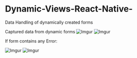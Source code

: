 # Dynamic-Views-React-Native-
Data Handling of dynamically created forms


Captured data from dynamic forms
![Imgur](https://i.imgur.com/7dbJWes.png)   ![Imgur](https://i.imgur.com/lWlhRSm.png)  


If form contains any Error:

![Imgur](https://i.imgur.com/Byjz5O2.png)    ![Imgur](https://i.imgur.com/052cFTM.png)
